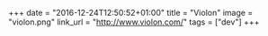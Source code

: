 +++
date = "2016-12-24T12:50:52+01:00"
title = "Violon"
image = "violon.png"
link_url = "http://www.violon.com/"
tags = ["dev"]
+++

